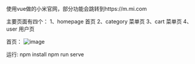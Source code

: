 使用vue做的小米官网，部分功能会跳转到https://m.mi.com

主要页面有四个：
1、homepage 首页
2、category 菜单页
3、cart 菜单页
4、user 用户页

首页：
![image](https://github.com/Lvfei123/screenshot/blob/master/小米官网/cart1.png)

运行:
npm install
npm run serve
